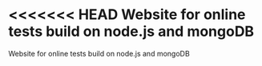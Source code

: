 <<<<<<< HEAD
Website for online tests build on node.js and mongoDB
=======
Website for online tests build on node.js and mongoDB
